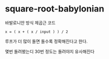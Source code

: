 # square-root-babylonian
바발로니안 방식 제곱근 코드

`x = ( x + ( x / input ) ) / 2`

루프가 더 많이 돌면 돌수록 정확해진다고 한다.

몇번 돌려봤는디 30번 정도는 돌려야지 유사해진다
